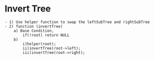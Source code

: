 # Invert Tree
    - 1) Use helper function to swap the leftSubTree and rightSubTree
    - 2) function (invertTree) 
        a) Base Condition, 
            if(!root) return NULL
        b) 
            i)helper(root);
            ii)invertTree(root->left);
            iii)invertTree(root->right);